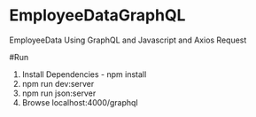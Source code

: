 # EmployeeDataGraphQL
EmployeeData Using GraphQL and Javascript and Axios Request 

#Run 
1. Install Dependencies - npm install 
2. npm run dev:server
3. npm run json:server
4. Browse localhost:4000/graphql 
